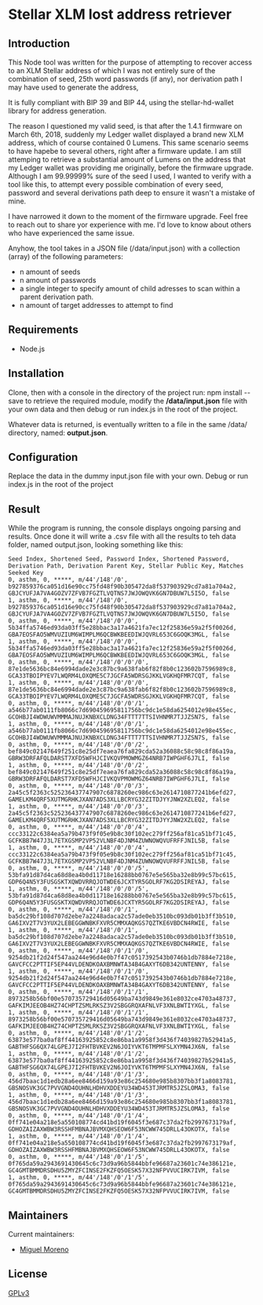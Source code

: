 # Stellar XLM lost address retriever

## Introduction
This Node tool was written for the purpose of attempting to recover access to an XLM Stellar address of which I was not entirely sure of the combination of seed, 25th word passwords (if any), nor derivation path I may have used to generate the address,

It is fully compliant with BIP 39 and BIP 44, using the stellar-hd-wallet library for address generation.

The reason I questioned my valid seed, is that after the 1.4.1 firmware on March 6th, 2018, suddenly my Ledger wallet displayed a brand new XLM address, which of course contained 0 Lumens. This same scenario seems to have hapebe to several others, right after a firmware update. I am still attemping to retrieve a substantial amount of Lumens on the address that my Ledger wallet was providing me originally, before the firmware upgrade. Although I am 99.99999% sure of the seed I used, I wanted to verify with a tool like this, to attempt every possible combination of every seed, password and several derivations path deep to ensure it wasn't a mistake of mine. 

I have narrowed it down to the moment of the firmware upgrade. Feel free to reach out to share yor experience with me. I'd love to know about others who have experienced the same issue. 

Anyhow, the tool takes in a JSON file (/data/input.json) with a collection (array) of the following parameters:

* n amount of seeds
* n amount of passwords
* a single integer to specify amount of child adresses to scan within a parent derivation path. 
* n amount of target addresses to attempt to find

## Requirements

* Node.js

## Installation

Clone, then with a console in the directory of the project run: npm install --save to retrieve the required module, modify the **/data/input.json** file with your own data and then debug or run index.js in the root of the project. 

Whatever data is returned, is eventually written to a file in the same /data/ directory, named: **output.json**. 

## Configuration

Replace the data in the dummy input.json file with your own. Debug or run index.js in the root of the project

## Result

While the program is running, the console displays ongoing parsing and results. Once done it will write a .csv file with all the results to teh data folder, named output.json, looking something like this: 
```csv
Seed Index, Shortened Seed, Password Index, Shortened Password, Derivation Path, Derivation Parent Key, Stellar Public Key, Matches Seeked Key
0, asthm, 0, *****, m/44'/148'/0', b927859376ca051d16e90cc75fd48f90b305472da8f537903929cd7a81a704a2, GBJCYUFJA7VA4GOZV7ZFVB7FGZTLVQTNS7JWJOWQVK6GN7DBUW7L5I5O, false
1, asthm, 0, *****, m/44'/148'/0', b927859376ca051d16e90cc75fd48f90b305472da8f537903929cd7a81a704a2, GBJCYUFJA7VA4GOZV7ZFVB7FGZTLVQTNS7JWJOWQVK6GN7DBUW7L5I5O, false
0, asthm, 0, *****, m/44'/148'/0'/0', 5b34ffa5746ed93da03ff5e28bbac3a17a4621fa7ec12f25836e59a2f5f0026d, GBA7EOSFAO5WMVUZIUM6WIMPLM6QCBWKBEEDIWJQVRL653C6GOQK3MGL, false
1, asthm, 0, *****, m/44'/148'/0'/0', 5b34ffa5746ed93da03ff5e28bbac3a17a4621fa7ec12f25836e59a2f5f0026d, GBA7EOSFAO5WMVUZIUM6WIMPLM6QCBWKBEEDIWJQVRL653C6GOQK3MGL, false
0, asthm, 0, *****, m/44'/148'/0'/0'/0', 87e1de5636bc84e6994dade2e3c87bc9a638fab6f82f8b0c123602b7596989c8, GCA33TBOIPYEV7LWQRM4LOXQME5C7JGCFA5WDRSGJKKLVGKHQFMR7CQT, false
1, asthm, 0, *****, m/44'/148'/0'/0'/0', 87e1de5636bc84e6994dade2e3c87bc9a638fab6f82f8b0c123602b7596989c8, GCA33TBOIPYEV7LWQRM4LOXQME5C7JGCFA5WDRSGJKKLVGKHQFMR7CQT, false
0, asthm, 0, *****, m/44'/148'/0'/0'/1', a546b77ab0111fb8066c7d690459695811756bc9dc1e58da6254012e98e455ec, GCOHBJI4WDWUWVMMMAJNUJKNBXCLDNG34FTTT7TTSIVHNMR7TJJZSN7S, false
1, asthm, 0, *****, m/44'/148'/0'/0'/1', a546b77ab0111fb8066c7d690459695811756bc9dc1e58da6254012e98e455ec, GCOHBJI4WDWUWVMMMAJNUJKNBXCLDNG34FTTT7TTSIVHNMR7TJJZSN7S, false
0, asthm, 0, *****, m/44'/148'/0'/0'/2', bef849c02147649f251c8e25df7eaea76fa829cda52a36088c58c98c8f86a19a, GBRW3DRFAFQLDARST7XFD5WFHJCIVKQVPMOWMGZ64NRB7IWPGHF6J7LI, false
1, asthm, 0, *****, m/44'/148'/0'/0'/2', bef849c02147649f251c8e25df7eaea76fa829cda52a36088c58c98c8f86a19a, GBRW3DRFAFQLDARST7XFD5WFHJCIVKQVPMOWMGZ64NRB7IWPGHF6J7LI, false
0, asthm, 0, *****, m/44'/148'/0'/0'/3', 2a45c5f2363c525236437747907c6878260ec986c63e2614710877241b6efd27, GAMELKM4QRF5XUTMGRHKJXAN7ADS3XLLBCRYG32ZITDJYYJNW2XZLEQ2, false
1, asthm, 0, *****, m/44'/148'/0'/0'/3', 2a45c5f2363c525236437747907c6878260ec986c63e2614710877241b6efd27, GAMELKM4QRF5XUTMGRHKJXAN7ADS3XLLBCRYG32ZITDJYYJNW2XZLEQ2, false
0, asthm, 0, *****, m/44'/148'/0'/0'/4', ccc33122c6384ea5a79b473f9f05e9b8c30f102ec279ff256af81ca51bf71c45, GCFKBB7W47J3L7ETXGSMP2VP52VLNBF4DJNM4ZUWNOWQVUFRFFJNIL5B, false
1, asthm, 0, *****, m/44'/148'/0'/0'/4', ccc33122c6384ea5a79b473f9f05e9b8c30f102ec279ff256af81ca51bf71c45, GCFKBB7W47J3L7ETXGSMP2VP52VLNBF4DJNM4ZUWNOWQVUFRFFJNIL5B, false
0, asthm, 0, *****, m/44'/148'/0'/0'/5', 53bfa91d87d4ca68d8ea4b0d11718e16288bb0767e5e565ba32e8b99c57bc615, GDP6Q4N5Y3FUSGSKTXQWDVRRQJOTWDE6JCXTYR5GOLRF7KG2DSIREYAJ, false
1, asthm, 0, *****, m/44'/148'/0'/0'/5', 53bfa91d87d4ca68d8ea4b0d11718e16288bb0767e5e565ba32e8b99c57bc615, GDP6Q4N5Y3FUSGSKTXQWDVRRQJOTWDE6JCXTYR5GOLRF7KG2DSIREYAJ, false
0, asthm, 0, *****, m/44'/148'/0'/1', ba5dc29bf108d707d2ebe7a2248adaca2c57ade0eb3510bc093db01b3ff3b510, GA6IXV2T7V3YUX2LEBEGGWNBKFXVR5CMMXAQKGS7QZTKE6VBDCN4RWIE, false
1, asthm, 0, *****, m/44'/148'/0'/1', ba5dc29bf108d707d2ebe7a2248adaca2c57ade0eb3510bc093db01b3ff3b510, GA6IXV2T7V3YUX2LEBEGGWNBKFXVR5CMMXAQKGS7QZTKE6VBDCN4RWIE, false
0, asthm, 0, *****, m/44'/148'/0'/1'/0', 9254db21f2d24f547aa244e96d4e0b7f47c0517392543b0746b1db7884e7218e, GAVCFCC2PTTIF5EP44VLDENDKOAXBMNWTA34B4GAXYT6DB342UNTENNY, false
1, asthm, 0, *****, m/44'/148'/0'/1'/0', 9254db21f2d24f547aa244e96d4e0b7f47c0517392543b0746b1db7884e7218e, GAVCFCC2PTTIF5EP44VLDENDKOAXBMNWTA34B4GAXYT6DB342UNTENNY, false
0, asthm, 0, *****, m/44'/148'/0'/1'/1', 8973258b56bf00e570735729416d05649ba743d9849e361e8032ce4703a48737, GAFKIMJEEOB4HZ74CHPTZSMLRKSZ3V2SBGGRQXAFNLVF3XNLBWTIYXGL, false
1, asthm, 0, *****, m/44'/148'/0'/1'/1', 8973258b56bf00e570735729416d05649ba743d9849e361e8032ce4703a48737, GAFKIMJEEOB4HZ74CHPTZSMLRKSZ3V2SBGGRQXAFNLVF3XNLBWTIYXGL, false
0, asthm, 0, *****, m/44'/148'/0'/1'/2', 63873e577ba0af8ff44163925852c8e86ba1a9958f3d436f74039827b52941a5, GABTHFSG6QX74LGPEJ7I2FHTBVKEV2N6JOIYVKT6TMPMFSLXYMN4JX6N, false
1, asthm, 0, *****, m/44'/148'/0'/1'/2', 63873e577ba0af8ff44163925852c8e86ba1a9958f3d436f74039827b52941a5, GABTHFSG6QX74LGPEJ7I2FHTBVKEV2N6JOIYVKT6TMPMFSLXYMN4JX6N, false
0, asthm, 0, *****, m/44'/148'/0'/1'/3', 456d7baac1d1edb28a6ee8466d159a93e86c254680e985b8307bb3f1a8083781, GBSNOSVK3GC7PVVGND4OUHNLHDHVXDDEYU34WD453TJRMTR5JZSLOMA3, false
1, asthm, 0, *****, m/44'/148'/0'/1'/3', 456d7baac1d1edb28a6ee8466d159a93e86c254680e985b8307bb3f1a8083781, GBSNOSVK3GC7PVVGND4OUHNLHDHVXDDEYU34WD453TJRMTR5JZSLOMA3, false
0, asthm, 0, *****, m/44'/148'/0'/1'/4', 0ff741e04a218e5a550108774cd41bd19f6045f3e687c37da2fb2997673179af, GDHOZAIZAXWBW3RSSHFMBNAJBVMXQHSEOW6F53NCWW745DRLL43OKOTX, false
1, asthm, 0, *****, m/44'/148'/0'/1'/4', 0ff741e04a218e5a550108774cd41bd19f6045f3e687c37da2fb2997673179af, GDHOZAIZAXWBW3RSSHFMBNAJBVMXQHSEOW6F53NCWW745DRLL43OKOTX, false
0, asthm, 0, *****, m/44'/148'/0'/1'/5', 0f765da59a2943691430645c6c73d9a96b5844bbfe96687a23601c74e386121e, GC4GMTBMMDRSDHU5ZMYZFCINSE2FKZFQ5OESK57X32NFPVVUCIRK7IVM, false
1, asthm, 0, *****, m/44'/148'/0'/1'/5', 0f765da59a2943691430645c6c73d9a96b5844bbfe96687a23601c74e386121e, GC4GMTBMMDRSDHU5ZMYZFCINSE2FKZFQ5OESK57X32NFPVVUCIRK7IVM, false
```

## Maintainers

Current maintainers:

* [Miguel Moreno](https://github.com/miguelmoreno)

## License

[GPLv3](http://www.gnu.org/licenses/gpl-3.0.txt)
